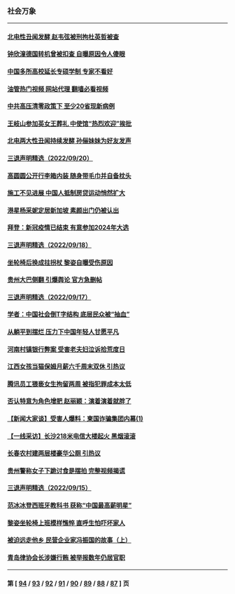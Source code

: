 ### 社会万象
---
#### [北电性丑闻发酵 赵韦弦被刑拘杜英哲被查](../../pages/ncid282/n13829967.md?09221245) 
#### [钟欣潼德国转机曾被扣查 自曝原因令人傻眼](../../pages/ncid282/n13829904.md?09221245) 
#### [中国多所高校延长专硕学制 专家不看好](../../pages/ncid282/n13829661.md?09221245) 
#### [油管热门视频 网站代理 翻墙必看视频](http://209.222.30.114:81/youtube.html?09221245)
#### [中共高压清零政策下 至少20省现新病例](../../pages/ncid282/n13829611.md?09221245) 
#### [王岐山参加英女王葬礼 中使馆“热烈欢迎”挨批](../../pages/ncid282/n13829385.md?09221245) 
#### [北电两大性丑闻持续发酵 孙俪妹妹为好友发声](../../pages/ncid282/n13829243.md?09221245) 
#### [三退声明精选（2022/09/20）](../../pages/ncid282/n13829384.md?09221245) 
#### [高圆圆公开行李箱内装 随身带毛巾并自备枕头](../../pages/ncid282/n13829205.md?09221245) 
#### [施工不见进展 中国人抵制房贷运动悄然扩大](../../pages/ncid282/n13828435.md?09221245) 
#### [港星杨采妮定居新加坡 素颜出门仍被认出](../../pages/ncid282/n13828505.md?09221245) 
#### [拜登：新冠疫情已结束 有意参加2024年大选](../../pages/ncid282/n13828206.md?09221245) 
#### [三退声明精选（2022/09/18）](../../pages/ncid282/n13827946.md?09221245) 
#### [坐轮椅后换成拄拐杖 黎姿自曝受伤原因](../../pages/ncid282/n13827773.md?09221245) 
#### [贵州大巴侧翻 引爆舆论 官方急删帖](../../pages/ncid282/n13827727.md?09221245) 
#### [三退声明精选（2022/09/17）](../../pages/ncid282/n13827718.md?09221245) 
#### [学者：中国社会倒T字结构 底层民众被“抽血”](../../pages/ncid282/n13827134.md?09221245) 
#### [从躺平到摆烂 压力下中国年轻人甘愿平凡](../../pages/ncid282/n13827295.md?09221245) 
#### [河南村镇银行弊案 受害老夫妇泣诉拾荒度日](../../pages/ncid282/n13827124.md?09221245) 
#### [江西女孩当猫保姆月薪六千周末双休 引热议](../../pages/ncid282/n13827071.md?09221245) 
#### [腾讯员工猥亵女生拘留两周 被指犯罪成本太低](../../pages/ncid282/n13826988.md?09221245) 
#### [否认特意为角色增肥 赵丽颖：演着演着就胖了](../../pages/ncid282/n13826825.md?09221245) 
#### [【新闻大家谈】受害人爆料：柬国诈骗集团内幕(1)](../../pages/ncid282/n13826298.md?09221245) 
#### [【一线采访】长沙218米电信大楼起火 黑烟滚滚](../../pages/ncid282/n13826437.md?09221245) 
#### [长春农村建两层楼豪华公厕 引热议](../../pages/ncid282/n13826320.md?09221245) 
#### [贵州警称女子下跪讨食是摆拍 完整视频揭谎](../../pages/ncid282/n13826144.md?09221245) 
#### [三退声明精选（2022/09/15）](../../pages/ncid282/n13826246.md?09221245) 
#### [范冰冰登西班牙教科书 获称“中国最高薪明星”](../../pages/ncid282/n13825943.md?09221245) 
#### [黎姿坐轮椅上班模样憔悴 直呼生怕吓坏家人](../../pages/ncid282/n13826012.md?09221245) 
#### [被迫远走他乡 民营企业家冯振国的故事（上）](../../pages/ncid282/n13825489.md?09221245) 
#### [青岛律协会长涉嫌行贿 被举报数年仍居官职](../../pages/ncid282/n13825670.md?09221245) 

---
#### 第 [ [94](./94.md?09221245) / [93](./93.md?09221245) / [92](./92.md?09221245) / [91](./91.md?09221245) / [90](./90.md?09221245) / [89](./89.md?09221245) / [88](./88.md?09221245) / [87](./87.md?09221245) ] 页
